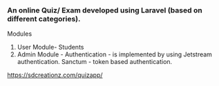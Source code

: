 ### An online Quiz/ Exam  developed using Laravel  (based on different categories).
Modules
1. User Module- Students 
2. Admin Module - 
        Authentication -  is implemented by using Jetstream authentication.
    Sanctum - token based authentication.
    
    
 https://sdcreationz.com/quizapp/
